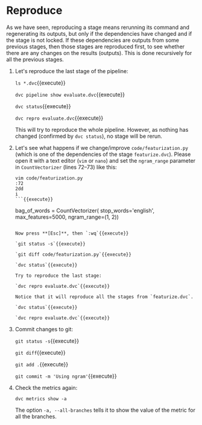 # Reproduce

As we have seen, reproducing a stage means rerunning its command and
regenerating its outputs, but only if the dependencies have changed
and if the stage is not locked. If these dependencies are outputs from
some previous stages, then those stages are reproduced first, to see
whether there are any changes on the results (outputs). This is done
recursively for all the previous stages.

1. Let's reproduce the last stage of the pipeline:

   `ls *.dvc`{{execute}}
   
   `dvc pipeline show evaluate.dvc`{{execute}}
   
   `dvc status`{{execute}}

   `dvc repro evaluate.dvc`{{execute}}
   
   This will try to reproduce the whole pipeline. However, as nothing
   has changed (confirmed by `dvc status`), no stage will be rerun.
   
2. Let's see what happens if we change/improve `code/featurization.py`
   (which is one of the dependencies of the stage
   `featurize.dvc`). Please open it with a text editor (`vim` or
   `nano`) and set the `ngram_range` parameter in `CountVectorizer`
   (lines 72–73) like this:
   
   ```
   vim code/featurization.py
   :72
   2dd
   i
   ```{{execute}}
   
   ```
   bag_of_words = CountVectorizer(
   stop_words='english',
   max_features=5000,
   ngram_range=(1, 2))
   ```{{execute}}
   
   Now press **[Esc]**, then `:wq`{{execute}}
   
   `git status -s`{{execute}}
   
   `git diff code/featurization.py`{{execute}}
   
   `dvc status`{{execute}}
   
   Try to reproduce the last stage:
   
   `dvc repro evaluate.dvc`{{execute}}
   
   Notice that it will reproduce all the stages from `featurize.dvc`.
   
   `dvc status`{{execute}}
   
   `dvc repro evaluate.dvc`{{execute}}
   
3. Commit changes to git:

   `git status -s`{{execute}}
   
   `git diff`{{execute}}
   
   `git add .`{{execute}}
   
   `git commit -m 'Using ngram'`{{execute}}

4. Check the metrics again:

   `dvc metrics show -a`

   The option `-a, --all-branches` tells it to show the value of the
   metric for all the branches.
